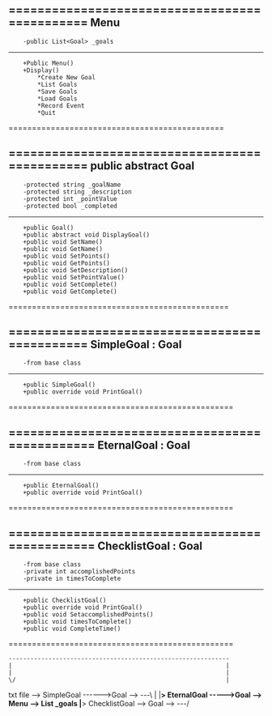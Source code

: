 ==============================================
        Menu
-------------------------------------------------
        -public List<Goal> _goals 
--------------------------------------------------
        +Public Menu()
        +Display()
            *Create New Goal
            *List Goals
            *Save Goals
            *Load Goals
            *Record Event
            *Quit
==============================================

==============================================
        public abstract Goal
-------------------------------------------------
        -protected string _goalName
        -protected string _description
        -protected int _pointValue
        -protected bool _completed
--------------------------------------------------
        +public Goal()
        +public abstract void DisplayGoal()
        +public void SetName()
        +public void GetName()
        +public void SetPoints()
        +public void GetPoints()
        +public void SetDescription()
        +public void SetPointValue()
        +public void SetComplete()
        +public void GetComplete()
===============================================
            
==============================================
        SimpleGoal : Goal
--------------------------------------------------
        -from base class
---------------------------------------------------
        +public SimpleGoal()
        +public override void PrintGoal()
================================================

===============================================
        EternalGoal : Goal
--------------------------------------------------
        -from base class
---------------------------------------------------
        +public EternalGoal()
        +public override void PrintGoal()
================================================

===============================================
        ChecklistGoal : Goal
--------------------------------------------------
        -from base class
        -private int accomplishedPoints
        -private in timesToComplete
---------------------------------------------------
        +public ChecklistGoal()
        +public override void PrintGoal()
        +public void SetaccomplishedPoints()
        +public void timesToComplete()
        +public void CompleteTime()
================================================



    -------------------------------------------------------------
    |                                                           |
    |                                                           |
    \/                                                          |
txt file --> SimpleGoal ------>Goal --> ---\                    |
        |__> EternalGoal ----->Goal -->   Menu --> List<Goal> _goals 
        |__> ChecklistGoal --> Goal --> ---/



